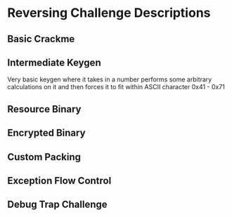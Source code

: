 # Reversing Challenge Descriptions

## Basic Crackme

## Intermediate Keygen

Very basic keygen where it takes in a number performs some arbitrary calculations on it and then
forces it to fit within ASCII character 0x41 - 0x71

## Resource Binary

## Encrypted Binary

## Custom Packing

## Exception Flow Control

## Debug Trap Challenge
